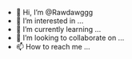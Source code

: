 - 👋 Hi, I’m @Rawdawggg
- 👀 I’m interested in ...
- 🌱 I’m currently learning ...
- 💞️ I’m looking to collaborate on ...
- 📫 How to reach me ...

<!---
Rawdawggg/Rawdawggg is a ✨ special ✨ repository because its `README.md` (this file) appears on your GitHub profile.
You can click the Preview link to take a look at your changes.
--->
